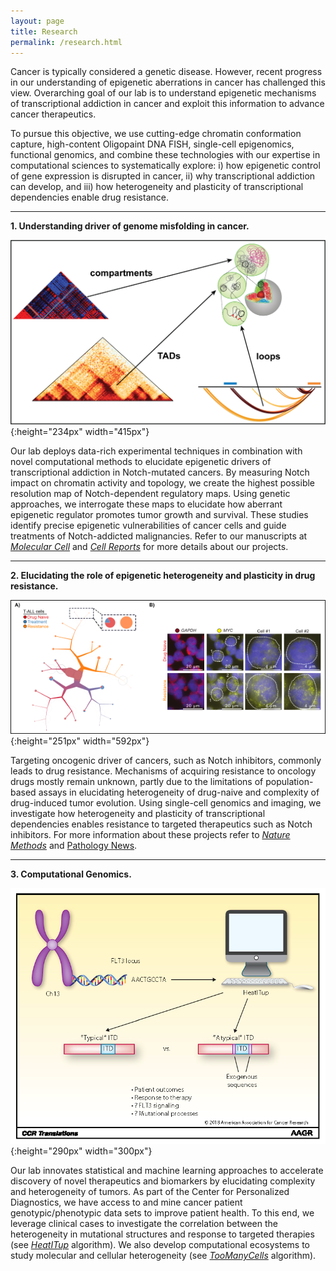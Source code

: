 ```yaml
---
layout: page
title: Research
permalink: /research.html
---
```


Cancer is typically considered a genetic disease. However, recent progress in our understanding of epigenetic aberrations in cancer has challenged this view. Overarching goal of our lab is to understand epigenetic mechanisms of transcriptional addiction in cancer and exploit this information to advance cancer therapeutics. 

To pursue this objective, we use cutting-edge chromatin conformation capture, high-content Oligopaint DNA FISH, single-cell epigenomics, functional genomics, and combine these technologies with our expertise in computational sciences to systematically explore: i) how epigenetic control of gene expression is disrupted in cancer, ii) why transcriptional addiction can develop, and iii) how heterogeneity and plasticity of transcriptional dependencies enable drug resistance. 

----

**1. Understanding driver of genome misfolding in cancer.**

![Epegenetics in Cancer](assets/looping.png){:height="234px" width="415px"} 

Our lab deploys data-rich experimental techniques in combination with novel computational methods to elucidate epigenetic drivers of transcriptional addiction in Notch-mutated cancers. By measuring Notch impact on chromatin activity and topology, we create the highest possible resolution map of Notch-dependent regulatory maps. Using genetic approaches, we interrogate these maps to elucidate how aberrant epigenetic regulator promotes tumor growth and survival. These studies identify precise epigenetic vulnerabilities of cancer cells and guide treatments of Notch-addicted malignancies.  Refer to our manuscripts at [_Molecular Cell_](https://doi.org/10.1016/j.molcel.2019.01.006) and [_Cell Reports_](https://doi.org/10.1016/j.celrep.2017.09.066) for more details about our projects.   

----

**2. Elucidating the role of epigenetic heterogeneity and plasticity in drug resistance.**

![Singel Cell Epigenetics in Cancer](assets/drugResistance.png){:height="251px" width="592px"} 

Targeting oncogenic driver of cancers, such as Notch inhibitors, commonly leads to drug resistance. Mechanisms of acquiring resistance to oncology drugs mostly remain unknown, partly due to the limitations of population-based assays in elucidating heterogeneity of drug-naive and complexity of drug-induced tumor evolution. Using single-cell genomics and imaging, we investigate how heterogeneity and plasticity of transcriptional dependencies enables resistance to targeted therapeutics such as Notch inhibitors. For more information about these projects refer to [_Nature Methods_](https://doi.org/10.1038/s41592-020-0748-5) and [Pathology News](http://pathology.med.upenn.edu/news/faryabi-lab-receives-grant-transdisciplinary-awards-program-translational-medicine-and). 

----

**3. Computational Genomics.**

[comment]: <![FLT3 in AML](assets/precision.png){:height="290px" width="300px"}>
![FLT3 in AML](assets/HeatITup_AACR.png){:height="290px" width="300px"}

Our lab innovates statistical and machine learning approaches to accelerate discovery of novel therapeutics and biomarkers by elucidating complexity and heterogeneity of tumors. As part of the Center for Personalized Diagnostics, we have access to and mine cancer patient genotypic/phenotypic data sets to improve patient health. To this end, we leverage clinical cases to investigate the correlation between the heterogeneity in mutational structures and response to targeted therapies (see [_HeatITup_](https://github.com/faryabib/HeatITup) algorithm). We also develop computational ecosystems to study molecular and cellular heterogeneity (see [_TooManyCells_](https://github.com/faryabib/too-many-cells) algorithm). 
